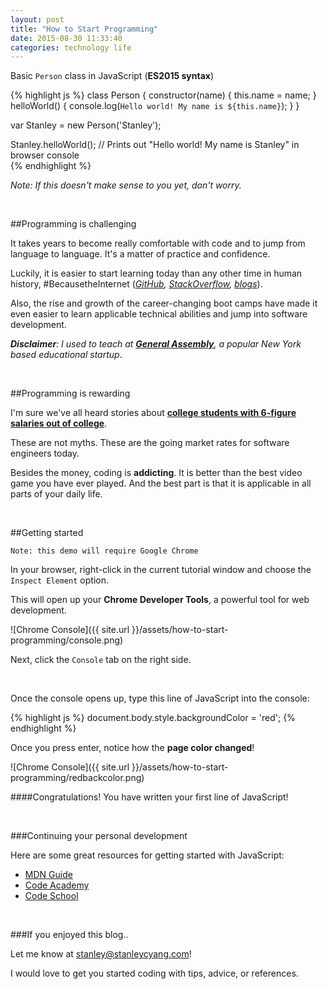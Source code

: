 ```yaml
---
layout: post
title: "How to Start Programming"
date: 2015-08-30 11:33:40
categories: technology life
---
```


Basic `Person` class in JavaScript (**ES2015 syntax**)

{% highlight js %}
class Person {
	constructor(name) {
		this.name = name;
	}
	helloWorld() {
		console.log(`Hello world! My name is ${this.name}`);
	}
}

var Stanley = new Person('Stanley');

Stanley.helloWorld();
// Prints out "Hello world! My name is Stanley" in browser console	
{% endhighlight %}

*Note: If this doesn't make sense to you yet, don't worry.*

<br>

##Programming is challenging

It takes years to become really comfortable with code and to jump from language to language. It's a matter of practice and confidence. 

Luckily, it is easier to start learning today than any other time in human history, #BecausetheInternet (*[GitHub](https://github.com), [StackOverflow](https://stackoverflow.com), [blogs](http://stanleycyang.github.io)*).

Also, the rise and growth of the career-changing boot camps have made it even easier to learn applicable technical abilities and jump into software development.

***Disclaimer**: I used to teach at **[General Assembly](https://generalassemb.ly/)**, a popular New York based educational startup*.

<br>


##Programming is rewarding

I'm sure we've all heard stories about **[college students with 6-figure salaries out of college](http://www.nytimes.com/2015/07/29/technology/code-academy-as-career-game-changer.html?_r=0)**.

These are not myths. These are the going market rates for software engineers today. 

Besides the money, coding is **addicting**. It is better than the best video game you have ever played. And the best part is that it is applicable in all parts of your daily life.

<br>

##Getting started

`Note: this demo will require Google Chrome`

In your browser, right-click in the current tutorial window and choose the `Inspect Element` option.

This will open up your **Chrome Developer Tools**, a powerful tool for web development.

![Chrome Console]({{ site.url }}/assets/how-to-start-programming/console.png)

Next, click the `Console` tab on the right side.

<br>

Once the console opens up, type this line of JavaScript into the console:

{% highlight js %}
document.body.style.backgroundColor = 'red';
{% endhighlight %}

Once you press enter, notice how the **page color changed**!

![Chrome Console]({{ site.url }}/assets/how-to-start-programming/redbackcolor.png)

####Congratulations! You have written your first line of JavaScript!

<br>

###Continuing your personal development

Here are some great resources for getting started with JavaScript:

- [MDN Guide](https://developer.mozilla.org/en-US/Learn/Getting_started_with_the_web/JavaScript_basics)
- [Code Academy](https://www.codecademy.com/tracks/javascript/resume)
- [Code School](https://www.codeschool.com/paths/javascript)

<br>

###If you enjoyed this blog..

Let me know at [stanley@stanleycyang.com](stanley@stanleycyang.com)!

I would love to get you started coding with tips, advice, or references. 

